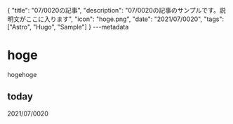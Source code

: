 {
  "title": "07/0020の記事",
  "description": "07/0020の記事のサンプルです。説明文がここに入ります",
  "icon": "hoge.png",
  "date": "2021/07/0020",
  "tags": ["Astro", "Hugo", "Sample"]
}
---metadata

# hoge
hogehoge

## today
2021/07/0020